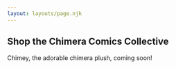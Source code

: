```yaml
---
layout: layouts/page.njk
---
```


## Shop the Chimera Comics Collective

Chimey, the adorable chimera plush, coming soon!